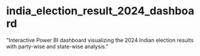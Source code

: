# india_election_result_2024_dashboard
"Interactive Power BI dashboard visualizing the 2024 Indian election results with party-wise and state-wise analysis."
